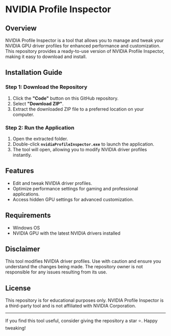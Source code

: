 # NVIDIA Profile Inspector

## Overview
NVIDIA Profile Inspector is a tool that allows you to manage and tweak your NVIDIA GPU driver profiles for enhanced performance and customization. This repository provides a ready-to-use version of NVIDIA Profile Inspector, making it easy to download and install.

## Installation Guide
### Step 1: Download the Repository
1. Click the **"Code"** button on this GitHub repository.
2. Select **"Download ZIP"**.
3. Extract the downloaded ZIP file to a preferred location on your computer.

### Step 2: Run the Application
1. Open the extracted folder.
2. Double-click **`nvidiaProfileInspector.exe`** to launch the application.
3. The tool will open, allowing you to modify NVIDIA driver profiles instantly.

## Features
- Edit and tweak NVIDIA driver profiles.
- Optimize performance settings for gaming and professional applications.
- Access hidden GPU settings for advanced customization.

## Requirements
- Windows OS
- NVIDIA GPU with the latest NVIDIA drivers installed

## Disclaimer
This tool modifies NVIDIA driver profiles. Use with caution and ensure you understand the changes being made. The repository owner is not responsible for any issues resulting from its use.

## License
This repository is for educational purposes only. NVIDIA Profile Inspector is a third-party tool and is not affiliated with NVIDIA Corporation.

---
If you find this tool useful, consider giving the repository a star ⭐. Happy tweaking!
